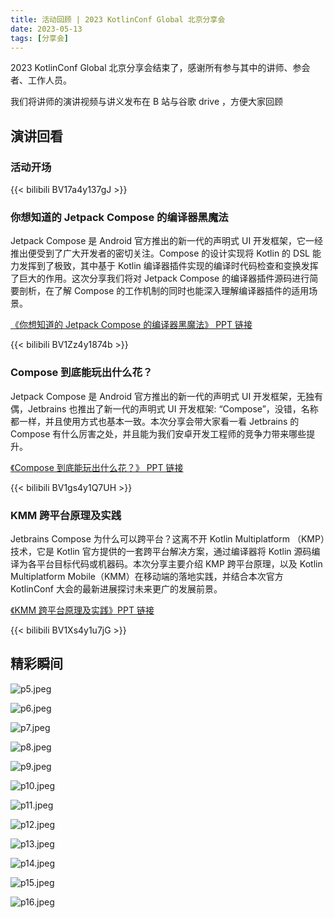 ```yaml
---
title: 活动回顾 | 2023 KotlinConf Global 北京分享会
date: 2023-05-13
tags: [分享会]
---
```


2023 KotlinConf Global 北京分享会结束了，感谢所有参与其中的讲师、参会者、工作人员。

我们将讲师的演讲视频与讲义发布在 B 站与谷歌 drive ，方便大家回顾

## 演讲回看
### 活动开场
{{< bilibili BV17a4y137gJ >}}

### 你想知道的 Jetpack Compose 的编译器黑魔法
Jetpack Compose 是 Android 官方推出的新一代的声明式 UI 开发框架，它一经推出便受到了广大开发者的密切关注。Compose 的设计实现将 Kotlin 的 DSL 能力发挥到了极致，其中基于 Kotlin 编译器插件实现的编译时代码检查和变换发挥了巨大的作用。这次分享我们将对 Jetpack Compose 的编译器插件源码进行简要剖析，在了解 Compose 的工作机制的同时也能深入理解编译器插件的适用场景。

[《你想知道的 Jetpack Compose 的编译器黑魔法》 PPT 链接](https://drive.google.com/file/d/19PPJt9Hntn3a-rPjeQgd0OOdNeJluBDd/view)

{{< bilibili BV1Zz4y1874b >}}    

### Compose 到底能玩出什么花？
Jetpack Compose 是 Android 官方推出的新一代的声明式 UI 开发框架，无独有偶，Jetbrains 也推出了新一代的声明式 UI 开发框架: “Compose”，没错，名称都一样，并且使用方式也基本一致。本次分享会带大家看一看 Jetbrains 的 Compose 有什么厉害之处，并且能为我们安卓开发工程师的竞争力带来哪些提升。

[《Compose 到底能玩出什么花？》 PPT 链接](https://docs.google.com/presentation/d/1wGu4WDbKHmbhA7PD9xKUaaV9qdO0mvgZ/edit#slide=id.p1)

{{< bilibili BV1gs4y1Q7UH >}}        

### KMM 跨平台原理及实践
Jetbrains Compose 为什么可以跨平台？这离不开 Kotlin Multiplatform （KMP）技术，它是 Kotlin 官方提供的一套跨平台解决方案，通过编译器将 Kotlin 源码编译为各平台目标代码或机器码。本次分享主要介绍 KMP 跨平台原理，以及 Kotlin Multiplatform Mobile（KMM）在移动端的落地实践，并结合本次官方 KotlinConf 大会的最新进展探讨未来更广的发展前景。

[《KMM 跨平台原理及实践》PPT 链接](https://drive.google.com/file/d/1iCVFJaIqYHWQqTQ1GXsDYsEqfY8d9DEH/view)

{{< bilibili BV1Xs4y1u7jG >}}  

## 精彩瞬间
![p5.jpeg](https://raw.gitmirror.com/RicardoJiang/resource/main/2023/november/p5.jpg)

![p6.jpeg](https://raw.gitmirror.com/RicardoJiang/resource/main/2023/november/p6.jpg)

![p7.jpeg](https://raw.gitmirror.com/RicardoJiang/resource/main/2023/november/p7.jpg)

![p8.jpeg](https://raw.gitmirror.com/RicardoJiang/resource/main/2023/november/p8.jpg)

![p9.jpeg](https://raw.gitmirror.com/RicardoJiang/resource/main/2023/november/p9.jpg)

![p10.jpeg](https://raw.gitmirror.com/RicardoJiang/resource/main/2023/november/p10.jpg)

![p11.jpeg](https://raw.gitmirror.com/RicardoJiang/resource/main/2023/november/p11.jpg)

![p12.jpeg](https://raw.gitmirror.com/RicardoJiang/resource/main/2023/november/p12.jpg)

![p13.jpeg](https://raw.gitmirror.com/RicardoJiang/resource/main/2023/november/p13.jpg)

![p14.jpeg](https://raw.gitmirror.com/RicardoJiang/resource/main/2023/november/p14.jpg)

![p15.jpeg](https://raw.gitmirror.com/RicardoJiang/resource/main/2023/november/p15.jpg)

![p16.jpeg](https://raw.gitmirror.com/RicardoJiang/resource/main/2023/november/p16.jpg)

